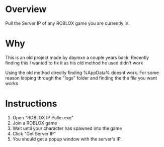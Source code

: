 # Overview

Pull the Server IP of any ROBLOX game you are currently in.

# Why

This is an old project made by daymxn a couple years back.
Recently finding this I wanted to fix it as his old method he used didn't work

Using the old method directly finding %AppData% doesnt work. For some reason looping through the "logs" folder and finding the the file you want works

# Instructions

1. Open "ROBLOX IP Puller.exe"
2. Join a ROBLOX game
3. Wait until your character has spawned into the game
4. Click "Get Server IP"
5. You should get a popup window with the server's IP.
